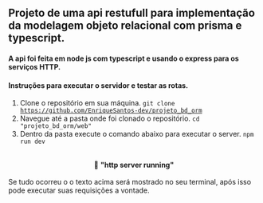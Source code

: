 ## Projeto de uma api restufull para implementação da modelagem objeto relacional com prisma e typescript.

#### A api foi feita em node js com typescript e usando o express para os serviços HTTP.

#### Instruções para executar o servidor e testar as rotas.

1. Clone o repositório em sua máquina.
   <code>git clone https://github.com/EnriqueSantos-dev/projeto_bd_orm</code>
2. Navegue até a pasta onde foi clonado o repositório.
   <code>cd "projeto_bd_orm/web"</code>
3. Dentro da pasta execute o comando abaixo para executar o server.
   <code>npm run dev</code>
<Br/>
<div align="center">🚀 <strong>"http server running"</strong></div>
<br/>
Se tudo ocorreu o o texto acima será mostrado no seu terminal, após isso pode executar suas requisições a vontade.


